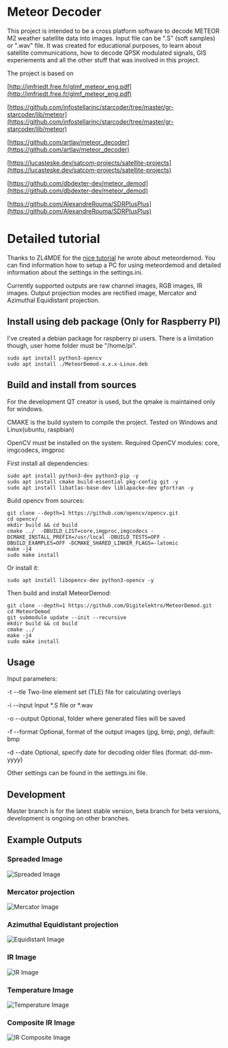 # Meteor Decoder

This project is intended to be a cross platform software to decode METEOR M2 weather satellite data into images. Input file can be ".S" (soft samples) or ".wav" file.
It was created for educational purposes, to learn about satellite communications, how to decode QPSK modulated signals, GIS experiements and all the other stuff that was involved in this project. 

The project is based on 

[http://jmfriedt.free.fr/glmf_meteor_eng.pdf](http://jmfriedt.free.fr/glmf_meteor_eng.pdf)

[https://github.com/infostellarinc/starcoder/tree/master/gr-starcoder/lib/meteor](https://github.com/infostellarinc/starcoder/tree/master/gr-starcoder/lib/meteor)

[https://github.com/artlav/meteor_decoder](https://github.com/artlav/meteor_decoder)

[https://lucasteske.dev/satcom-projects/satellite-projects](https://lucasteske.dev/satcom-projects/satellite-projects)

[https://github.com/dbdexter-dev/meteor_demod](https://github.com/dbdexter-dev/meteor_demod)

[https://github.com/AlexandreRouma/SDRPlusPlus](https://github.com/AlexandreRouma/SDRPlusPlus)

# Detailed tutorial

Thanks to ZL4MDE for the [nice tutorial](https://kiwiweather.com/index.php/2022/12/17/meteordemod-tutorial-for-meteor-m-2/) he wrote about meteordemod. You can find information how to setup a PC for using meteordemod and detailed information about the settings in the settings.ini.

Currently supported outputs are raw channel images, RGB images, IR images. Output projection modes are rectified image, Mercator and Azimuthal Equidistant projection.

## Install using deb package (Only for Raspberry PI)
I've created a debian package for raspberry pi users. There is a limitation though, user home folder must be "/home/pi". 

```
sudo apt install python3-opencv
sudo apt install ./MeteorDemod-x.x.x-Linux.deb
```


## Build and install from sources
For the development QT creator is used, but the qmake is maintained only for windows.

CMAKE is the build system to compile the project. Tested on Windows and Linux(ubuntu, raspbian)

OpenCV must be installed on the system. Required OpenCV modules: core, imgcodecs, imgproc

First install all dependencies:

```
sudo apt install python3-dev python3-pip -y
sudo apt install cmake build-essential pkg-config git -y
sudo apt install libatlas-base-dev liblapacke-dev gfortran -y
```

Build opencv from sources:

```
git clone --depth=1 https://github.com/opencv/opencv.git
cd opencv/
mkdir build && cd build
cmake ../  -DBUILD_LIST=core,imgproc,imgcodecs -DCMAKE_INSTALL_PREFIX=/usr/local -DBUILD_TESTS=OFF -DBUILD_EXAMPLES=OFF -DCMAKE_SHARED_LINKER_FLAGS=-latomic
make -j4
sudo make install
```

Or install it:

```
sudo apt install libopencv-dev python3-opencv -y
```


Then build and install MeteorDemod:

```
git clone --depth=1 https://github.com/Digitelektro/MeteorDemod.git
cd MeteorDemod
git submodule update --init --recursive
mkdir build && cd build
cmake ../
make -j4
sudo make install
```

## Usage
Input parameters:

-t --tle        Two-line element set (TLE) file for calculating overlays

-i --input      Input *.S file or *.wav

-o --output     Optional, folder where generated files will be saved

-f --format     Optional, format of the output images (jpg, bmp, png), default: bmp

-d --date       Optional, specify date for decoding older files (format: dd-mm-yyyy)

Other settings can be found in the settings.ini file.


## Development
Master branch is for the latest stable version, beta branch for beta versions, development is ongoing on other branches.
 
## Example Outputs

### Spreaded Image

![Spreaded Image](media/spreaded.jpg)

### Mercator projection

![Mercator Image](media/mercator.jpg)

### Azimuthal Equidistant projection

![Equidistant Image](media/equidistant.jpg)

### IR Image

![IR Image](media/equidistant_IR.jpg)

### Temperature Image

![Temperature Image](media/equidistant_thermal.jpg)

### Composite IR Image

![IR Composite Image](media/equidistant_ir_composite.jpg)